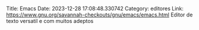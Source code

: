 Title: Emacs
Date: 2023-12-28 17:08:48.330742
Category: editores
Link: https://www.gnu.org/savannah-checkouts/gnu/emacs/emacs.html
Editor de texto versatil e com muitos adeptos
